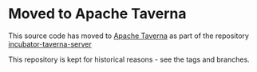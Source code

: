 # Moved to Apache Taverna

This source code has moved to [Apache Taverna](http://taverna.incubator.apache.org/) 
as part of the repository [incubator-taverna-server](https://github.com/apache/incubator-taverna-server)

This repository is kept for historical reasons - see the tags and branches.
